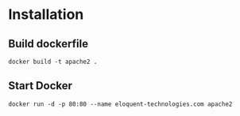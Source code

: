 # Installation
## Build dockerfile
`docker build -t apache2 .`

## Start Docker
`docker run -d -p 80:80 --name eloquent-technologies.com apache2`